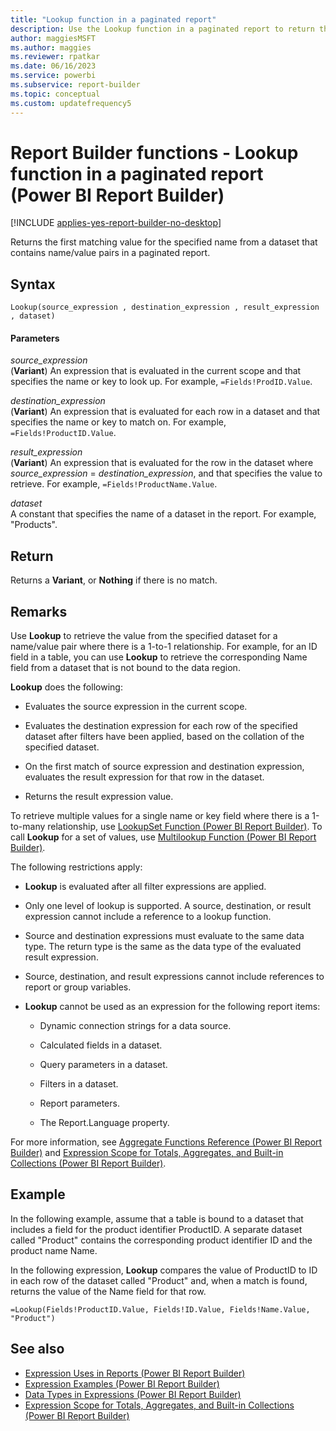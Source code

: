 ```yaml
---
title: "Lookup function in a paginated report"
description: Use the Lookup function in a paginated report to return the first matching value for the specified name from a dataset that contains name or value pairs.
author: maggiesMSFT
ms.author: maggies
ms.reviewer: rpatkar
ms.date: 06/16/2023
ms.service: powerbi
ms.subservice: report-builder
ms.topic: conceptual
ms.custom: updatefrequency5
---
```

# Report Builder functions - Lookup function in a paginated report (Power BI Report Builder)

[!INCLUDE [applies-yes-report-builder-no-desktop](../../includes/applies-yes-report-builder-no-desktop.md)]

  Returns the first matching value for the specified name from a dataset that contains name/value pairs in a paginated report.

## Syntax

```syntaxsql
Lookup(source_expression , destination_expression , result_expression , dataset)
```

#### Parameters

*source_expression*  
(**Variant**) An expression that is evaluated in the current scope and that specifies the name or key to look up. For example, `=Fields!ProdID.Value`.

*destination_expression*  
(**Variant**) An expression that is evaluated for each row in a dataset and that specifies the name or key to match on. For example, `=Fields!ProductID.Value`.

*result_expression*  
(**Variant**) An expression that is evaluated for the row in the dataset where *source_expression* = *destination_expression*, and that specifies the value to retrieve. For example, `=Fields!ProductName.Value`.

*dataset*  
A constant that specifies the name of a dataset in the report. For example, "Products".

## Return

Returns a **Variant**, or **Nothing** if there is no match.

## Remarks

Use **Lookup** to retrieve the value from the specified dataset for a name/value pair where there is a 1-to-1 relationship. For example, for an ID field in a table, you can use **Lookup** to retrieve the corresponding Name field from a dataset that is not bound to the data region.

**Lookup** does the following:

- Evaluates the source expression in the current scope.

- Evaluates the destination expression for each row of the specified dataset after filters have been applied, based on the collation of the specified dataset.

- On the first match of source expression and destination expression, evaluates the result expression for that row in the dataset.

- Returns the result expression value.

To retrieve multiple values for a single name or key field where there is a 1-to-many relationship, use [LookupSet Function (Power BI Report Builder)](./report-builder-functions-lookupset-function.md). To call **Lookup** for a set of values, use [Multilookup Function (Power BI Report Builder)](./report-builder-functions-multilookup-function.md).

The following restrictions apply:

- **Lookup** is evaluated after all filter expressions are applied.

- Only one level of lookup is supported. A source, destination, or result expression cannot include a reference to a lookup function.

- Source and destination expressions must evaluate to the same data type. The return type is the same as the data type of the evaluated result expression.

- Source, destination, and result expressions cannot include references to report or group variables.

- **Lookup** cannot be used as an expression for the following report items:

    - Dynamic connection strings for a data source.

    - Calculated fields in a dataset.

    - Query parameters in a dataset.

    - Filters in a dataset.

    - Report parameters.

    - The Report.Language property.

For more information, see [Aggregate Functions Reference (Power BI Report Builder)](./report-builder-functions-aggregate-functions-reference.md) and [Expression Scope for Totals, Aggregates, and Built-in Collections (Power BI Report Builder)](./expression-scope-for-totals-aggregates-and-built-in-collections.md).

## Example

In the following example, assume that a table is bound to a dataset that includes a field for the product identifier ProductID. A separate dataset called "Product" contains the corresponding product identifier ID and the product name Name.

In the following expression, **Lookup** compares the value of ProductID to ID in each row of the dataset called "Product" and, when a match is found, returns the value of the Name field for that row.

```
=Lookup(Fields!ProductID.Value, Fields!ID.Value, Fields!Name.Value, "Product")
```

## See also

- [Expression Uses in Reports (Power BI Report Builder)](./expression-uses-reports-report-builder.md)
- [Expression Examples (Power BI Report Builder)](./report-builder-expression-examples.md)
- [Data Types in Expressions (Power BI Report Builder)](./data-types-expressions-report-builder.md)
- [Expression Scope for Totals, Aggregates, and Built-in Collections (Power BI Report Builder)](./expression-scope-for-totals-aggregates-and-built-in-collections.md)
